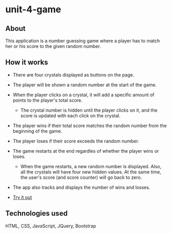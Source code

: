 # unit-4-game


## About
This application is a number guessing game where a player has to match her or his score to the given random number. 

## How it works

   * There are four crystals displayed as buttons on the page.

   * The player will be shown a random number at the start of the game.

   * When the player clicks on a crystal, it will add a specific amount of points to the player's total score. 

     * The crystal number is hidden until the player clicks on it, and the score is updated with each click on the crystal.

   * The player wins if their total score matches the random number from the beginning of the game.

   * The player loses if their score exceeds the random number.

   * The game restarts at the end regardles of whether the player wins or loses.

     * When the game restarts, a new random number is displayed. Also, all the crystals will have four new hidden values. At the same time, the user's score (and score counter) will go back to zero.

   * The app also tracks and displays the number of wins and losses.


* [Try it out](https://nmalk.github.io/unit-4-game/)


## Technologies used
HTML, CSS, JavaScript, JQuery, Bootstrap